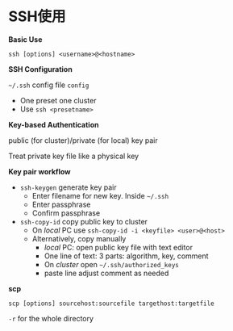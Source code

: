 # SSH使用

**Basic Use**

`ssh [options] <username>@<hostname>` 

**SSH Configuration**

`~/.ssh` config file `config`

- One preset one cluster
- Use `ssh <presetname>`

**Key-based Authentication**

public (for cluster)/private (for local) key pair

Treat private key file like a physical key

**Key pair workflow**

- `ssh-keygen` generate key pair
    - Enter filename for new key. Inside `~/.ssh`
    - Enter passphrase
    - Confirm passphrase
- `ssh-copy-id` copy public key to cluster
    - On *local* PC use `ssh-copy-id -i <keyfile> <user>@<host>`
    - Alternatively, copy manually
        - *local* PC: open public key file with text editor
        - One line of text: 3 parts: algorithm, key, comment
        - On *cluster* open `~/.ssh/authorized_keys`
        - paste line adjust comment as needed

**scp**

`scp [options] sourcehost:sourcefile targethost:targetfile`

`-r` for the whole directory